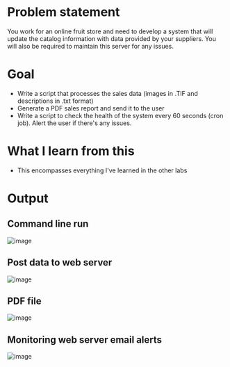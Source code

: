 # Problem statement
You work for an online fruit store and need to develop a system that will update the catalog information with data provided by your suppliers. You will also be required to maintain this server for any issues.

# Goal
* Write a script that processes the sales data (images in .TIF and descriptions in .txt format)
* Generate a PDF sales report and send it to the user
* Write a script to check the health of the system every 60 seconds (cron job). Alert the user if there's any issues.

# What I learn from this
* This encompasses everything I've learned in the other labs

# Output 
## Command line run
 ![image](https://user-images.githubusercontent.com/14297774/130676775-0686a07c-b5cc-4bbd-b409-cc6dea069199.png)
## Post data to web server
![image](https://user-images.githubusercontent.com/14297774/130677058-dd9b40f4-8d03-477b-b888-27cb48d8ba88.png)
## PDF file
 ![image](https://user-images.githubusercontent.com/14297774/130676780-ead253de-77dc-43c9-8b13-b8fe07870c83.png)
## Monitoring web server email alerts
![image](https://user-images.githubusercontent.com/14297774/130676874-824724c8-2dea-46f1-9bdf-7baef88ced16.png)

